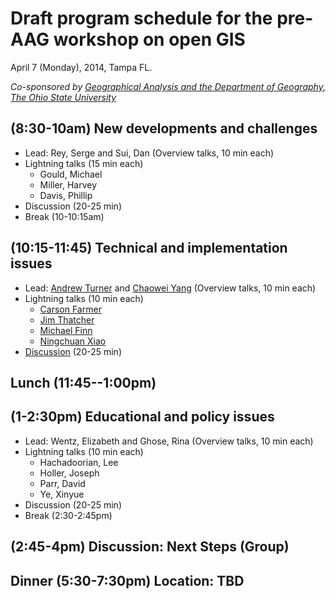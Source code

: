 # Draft program schedule for the pre-AAG workshop on open GIS

April 7 (Monday), 2014, Tampa FL.

*Co-sponsored by [Geographical Analysis and the Department of Geography, The Ohio State University](http://www.geography.osu.edu/)*


## (8:30-10am) New developments and challenges

- Lead: Rey, Serge and Sui, Dan (Overview talks, 10 min each)
- Lightning talks (15 min each)
	- Gould, Michael
	- Miller, Harvey
	- Davis, Phillip
- Discussion (20-25 min)
- Break (10-10:15am)


## (10:15-11:45) Technical and implementation issues

- Lead: [Andrew Turner](http://highearthorbit.com) and [Chaowei Yang](http://cpgis.gmu.edu/homepage/) (Overview talks, 10 min each)
- Lightning talks (10 min each)
	- [Carson Farmer](http://www.carsonfarmer.com/)
	- [Jim Thatcher](http://jimthatcher.net/)
	- [Michael Finn](https://profile.usgs.gov/mfinn)
	- [Ningchuan Xiao](http://www.geography.osu.edu/faculty/xiao/)
- [Discussion](discussion-technical.md) (20-25 min)

##  Lunch  (11:45--1:00pm)

## (1-2:30pm) Educational and policy issues

- Lead: Wentz, Elizabeth and Ghose, Rina  (Overview talks, 10 min each)
- Lightning talks (10 min each)
	- Hachadoorian, Lee
	- Holler, Joseph
	- Parr, David
	- Ye, Xinyue
- Discussion (20-25 min)
- Break  (2:30-2:45pm)

## (2:45-4pm) Discussion: Next Steps (Group)


## Dinner (5:30-7:30pm) Location: TBD






